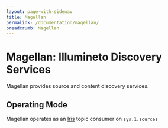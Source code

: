 ```yaml
---
layout: page-with-sidenav
title: Magellan
permalink: /documentation/magellan/
breadcrumb: Magellan
---
```


# Magellan: Illumineto Discovery Services
Magellan provides source and content discovery services.

## Operating Mode
Magellan operates as an [Iris](/documentation/iris/) topic consumer on `sys.1.sources`
